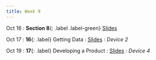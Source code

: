 ```yaml
---
title: Week 9
---
```


Oct 16
: **Section 8**{: .label .label-green}
[Slides](#)

Oct 17
: **16**{: .label} Getting Data
  : [Slides](#)
: _Device 2_

Oct 19
: **17**{: .label} Developing a Product
  : [Slides](#)
: _Device 4_
